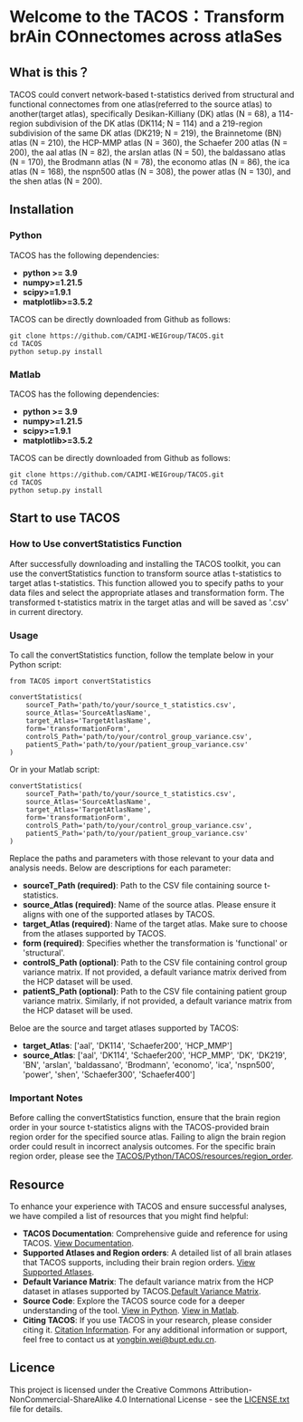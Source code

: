 # Welcome to the TACOS：Transform brAin COnnectomes across atlaSes
## What is this？
TACOS could convert network-based t-statistics derived from structural and functional connectomes from one atlas(referred to the source atlas) to another(target atlas), specifically Desikan-Killiany (DK) atlas (N = 68), a  114-region subdivision of the DK atlas (DK114; N = 114) and a 219-region subdivision of the same DK  atlas (DK219; N = 219), the Brainnetome (BN) atlas (N = 210), the HCP-MMP atlas (N = 360), the Schaefer 200 atlas (N = 200), the aal atlas (N = 82), the arslan atlas (N = 50), the baldassano atlas (N = 170), the Brodmann atlas (N = 78), the economo atlas (N = 86), the ica atlas (N = 168), the nspn500 atlas (N = 308), the power atlas (N = 130), and the shen atlas (N = 200). 
## Installation
### Python
TACOS has the following dependencies:

- **python >= 3.9**
- **numpy>=1.21.5**
- **scipy>=1.9.1**
- **matplotlib>=3.5.2**

TACOS can be directly downloaded from Github as follows:
```
git clone https://github.com/CAIMI-WEIGroup/TACOS.git
cd TACOS
python setup.py install
```
### Matlab
TACOS has the following dependencies:

- **python >= 3.9**
- **numpy>=1.21.5**
- **scipy>=1.9.1**
- **matplotlib>=3.5.2**

TACOS can be directly downloaded from Github as follows:
```
git clone https://github.com/CAIMI-WEIGroup/TACOS.git
cd TACOS
python setup.py install
```
## Start to use TACOS
### How to Use convertStatistics Function
After successfully downloading and installing the TACOS toolkit, you can use the convertStatistics function to transform source atlas t-statistics to target atlas t-statistics. This function allowed you to specify paths to your data files and select the appropriate atlases and transformation form. The transformed t-statistics matrix in the target atlas and will be saved as '.csv' in current directory.
### Usage
To call the convertStatistics function, follow the template below in your Python script:
```
from TACOS import convertStatistics

convertStatistics(
    sourceT_Path='path/to/your/source_t_statistics.csv',
    source_Atlas='SourceAtlasName',
    target_Atlas='TargetAtlasName',
    form='transformationForm',
    controlS_Path='path/to/your/control_group_variance.csv',
    patientS_Path='path/to/your/patient_group_variance.csv'
)
```
Or in your Matlab script:
```
convertStatistics(
    sourceT_Path='path/to/your/source_t_statistics.csv',
    source_Atlas='SourceAtlasName',
    target_Atlas='TargetAtlasName',
    form='transformationForm',
    controlS_Path='path/to/your/control_group_variance.csv',
    patientS_Path='path/to/your/patient_group_variance.csv'
)
```
Replace the paths and parameters with those relevant to your data and analysis needs. Below are descriptions for each parameter:
- **sourceT_Path (required)**: Path to the CSV file containing source t-statistics.
- **source_Atlas (required)**: Name of the source atlas. Please ensure it aligns with one of the supported atlases by TACOS.
- **target_Atlas (required)**: Name of the target atlas. Make sure to choose from the atlases supported by TACOS.
- **form (required)**: Specifies whether the transformation is 'functional' or 'structural'.
- **controlS_Path (optional)**: Path to the CSV file containing control group variance matrix. If not provided, a default variance matrix derived from the HCP dataset will be used.
- **patientS_Path (optional)**: Path to the CSV file containing patient group variance matrix. Similarly, if not provided, a default variance matrix from the HCP dataset will be used.

Beloe are the source and target atlases supported by TACOS:
- **target_Atlas**: ['aal', 'DK114', 'Schaefer200', 'HCP_MMP']
- **source_Atlas**: ['aal', 'DK114', 'Schaefer200', 'HCP_MMP', 'DK',  'DK219', 'BN', 'arslan', 'baldassano', 'Brodmann', 'economo', 'ica', 'nspn500', 'power', 'shen', 'Schaefer300', 'Schaefer400']
### Important Notes
Before calling the convertStatistics function, ensure that the brain region order in your source t-statistics aligns with the TACOS-provided brain region order for the specified source atlas. Failing to align the brain region order could result in incorrect analysis outcomes. For the specific brain region order, please see the [TACOS/Python/TACOS/resources/region_order](Python/TACOS/resources/region_order).
## Resource
To enhance your experience with TACOS and ensure successful analyses, we have compiled a list of resources that you might find helpful:
- **TACOS Documentation**: Comprehensive guide and reference for using TACOS. [View Documentation](README.md).
- **Supported Atlases and Region orders**: A detailed list of all brain atlases that TACOS supports, including their brain region orders. [View Supported Atlases](Python/TACOS/resources/region_order).
- **Default Variance Matrix**:  The default variance matrix from the HCP dataset in atlases supported by TACOS.[Default Variance Matrix](Python/TACOS/resources/default_variance).
- **Source Code**: Explore the TACOS source code for a deeper understanding of the tool. [View in Python](Python/TACOS). [View in Matlab](Matlab/TACOS).
- **Citing TACOS**: If you use TACOS in your research, please consider citing it. [Citation Information](#).
For any additional information or support, feel free to contact us at [yongbin.wei@bupt.edu.cn](yongbin.wei@bupt.edu.cn).
## Licence
This project is licensed under the Creative Commons Attribution-NonCommercial-ShareAlike 4.0 International License - see the [LICENSE.txt](LICENSE.txt) file for details.
